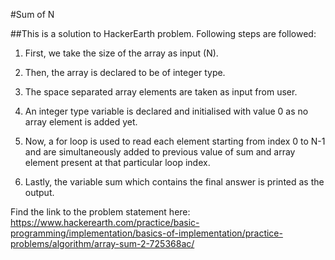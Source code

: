 #Sum of N

##This is a solution to HackerEarth problem. Following steps are followed:

1. First, we take the size of the array as input (N).

2. Then, the array is declared to be of integer type.

3. The space separated array elements are taken as input from user.

4. An integer type variable is declared and initialised with value 0 as no array element is added yet.

5. Now, a for loop is used to read each element starting from index 0 to N-1 and are simultaneously added to previous value of sum and array element present at that particular loop index.

6. Lastly, the variable sum which contains the final answer is printed as the output.

Find the link to the problem statement here: https://www.hackerearth.com/practice/basic-programming/implementation/basics-of-implementation/practice-problems/algorithm/array-sum-2-725368ac/
